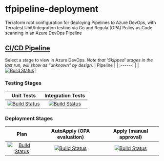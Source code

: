 # tfpipeline-deployment
Terraform root configuration for deploying Pipelines to Azure DevOps, with Terratest Unit/Integration testing via Go and Regula (OPA) Policy as Code scanning in an Azure DevOps Pipeline
## [CI/CD Pipeline](https://dev.azure.com/wesleytrust/Terraform/_build?definitionId=81)
Select a stage to view in Azure DevOps. *Note that 'Skipped' stages in the last run, will show as "unknown" by design.*
| Pipeline |
| :------: |
|     [![Build Status](https://dev.azure.com/wesleytrust/Terraform/_apis/build/status/DeploymentServices/ENV-P%3B%20tfpipeline-deployment?repoName=wesley-trust%2Ftfpipeline-deployment&branchName=main)](https://dev.azure.com/wesleytrust/Terraform/_build/latest?definitionId=81&repoName=wesley-trust%2Ftfpipeline-deployment&branchName=main)     |
### Testing Stages
| Unit Tests | Integration Tests |
| :--------: | :---------------: |
|   [![Build Status](https://dev.azure.com/wesleytrust/Terraform/_apis/build/status/DeploymentServices/ENV-P%3B%20tfpipeline-deployment?repoName=wesley-trust%2Ftfpipeline-deployment&branchName=main&stageName=Unit)](https://dev.azure.com/wesleytrust/Terraform/_build/latest?definitionId=81&repoName=wesley-trust%2Ftfpipeline-deployment&branchName=main)         |         [![Build Status](https://dev.azure.com/wesleytrust/Terraform/_apis/build/status/DeploymentServices/ENV-P%3B%20tfpipeline-deployment?repoName=wesley-trust%2Ftfpipeline-deployment&branchName=main&stageName=Integration)](https://dev.azure.com/wesleytrust/Terraform/_build/latest?definitionId=81&repoName=wesley-trust%2Ftfpipeline-deployment&branchName=main)          |
### Deployment Stages
| Plan  | AutoApply (OPA evaluation) | Apply (manual approval) |
| :---: | :---: | :---: |
|   [![Build Status](https://dev.azure.com/wesleytrust/Terraform/_apis/build/status/DeploymentServices/ENV-P%3B%20tfpipeline-deployment?repoName=wesley-trust%2Ftfpipeline-deployment&branchName=main&stageName=Plan)](https://dev.azure.com/wesleytrust/Terraform/_build/latest?definitionId=81&repoName=wesley-trust%2Ftfpipeline-deployment&branchName=main)    | [![Build Status](https://dev.azure.com/wesleytrust/Terraform/_apis/build/status/DeploymentServices/ENV-P%3B%20tfpipeline-deployment?repoName=wesley-trust%2Ftfpipeline-deployment&branchName=main&stageName=AutoApply)](https://dev.azure.com/wesleytrust/Terraform/_build/latest?definitionId=81&repoName=wesley-trust%2Ftfpipeline-deployment&branchName=main) | [![Build Status](https://dev.azure.com/wesleytrust/Terraform/_apis/build/status/DeploymentServices/ENV-P%3B%20tfpipeline-deployment?repoName=wesley-trust%2Ftfpipeline-deployment&branchName=main&stageName=Apply)](https://dev.azure.com/wesleytrust/Terraform/_build/latest?definitionId=81&repoName=wesley-trust%2Ftfpipeline-deployment&branchName=main)    |